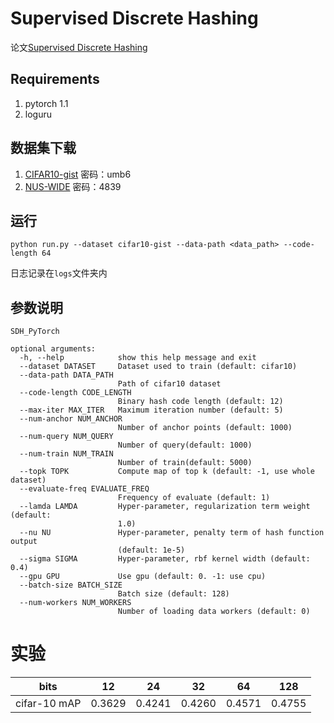 # Supervised Discrete Hashing

论文[Supervised Discrete Hashing](http://openaccess.thecvf.com/content_cvpr_2015/html/Shen_Supervised_Discrete_Hashing_2015_CVPR_paper.html)

## Requirements
1. pytorch 1.1
2. loguru

## 数据集下载
1. [CIFAR10-gist](https://pan.baidu.com/s/1qE9KiAOTNs5ORn_WoDDwUg) 密码：umb6
2. [NUS-WIDE](https://pan.baidu.com/s/1S1ZsYCEfbH5eQguHs8yG_w)
密码：4839

## 运行
`python run.py --dataset cifar10-gist --data-path <data_path> --code-length 64 `

日志记录在`logs`文件夹内


## 参数说明
```
SDH_PyTorch

optional arguments:
  -h, --help            show this help message and exit
  --dataset DATASET     Dataset used to train (default: cifar10)
  --data-path DATA_PATH
                        Path of cifar10 dataset
  --code-length CODE_LENGTH
                        Binary hash code length (default: 12)
  --max-iter MAX_ITER   Maximum iteration number (default: 5)
  --num-anchor NUM_ANCHOR
                        Number of anchor points (default: 1000)
  --num-query NUM_QUERY
                        Number of query(default: 1000)
  --num-train NUM_TRAIN
                        Number of train(default: 5000)
  --topk TOPK           Compute map of top k (default: -1, use whole dataset)
  --evaluate-freq EVALUATE_FREQ
                        Frequency of evaluate (default: 1)
  --lamda LAMDA         Hyper-parameter, regularization term weight (default:
                        1.0)
  --nu NU               Hyper-parameter, penalty term of hash function output
                        (default: 1e-5)
  --sigma SIGMA         Hyper-parameter, rbf kernel width (default: 0.4)
  --gpu GPU             Use gpu (default: 0. -1: use cpu)
  --batch-size BATCH_SIZE
                        Batch size (default: 128)
  --num-workers NUM_WORKERS
                        Number of loading data workers (default: 0)

```

# 实验
 bits | 12 | 24 | 32 | 64 | 128 
   :-:   |  :-:    |   :-:   |   :-:   |   :-:   |    :-:  
cifar-10 mAP | 0.3629  | 0.4241  | 0.4260  | 0.4571  | 0.4755 
